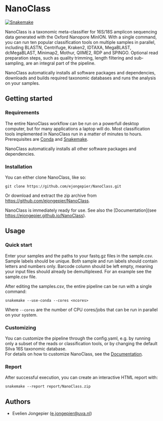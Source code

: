 # NanoClass

[![Snakemake](https://img.shields.io/badge/snakemake-≥5.7.4-brightgreen.svg)](https://snakemake.bitbucket.io)

NanoClass is a taxonomic meta-classifier for 16S/18S amplicon sequencing data generated with the Oxford Nanopore MinION.
With a single command, you can run ten popular classification tools on multiple samples in parallel, including BLASTN, Centrifuge, Kraken2, IDTAXA, MegaBLAST, dcMegaBLAST, Minimap2, Mothur, QIIME2, RDP and SPINGO.
Optional read preparation steps, such as quality trimming, length filtering and sub-sampling, are an integral part of the pipeline.

NanoClass automatically installs all software packages and dependencies, downloads and builds required taxonomic databases and runs the analysis on your samples.

## Getting started

### Requirements

The entire NanoClass workflow can be run on a powerfull desktop computer, but for many applications a laptop will do. 
Most classification tools implemented in NanoClass run in a matter of minutes to hours. 
Prerequisites are [Conda](https://docs.conda.io/projects/conda/en/latest/user-guide/install/linux.html) 
and [Snakemake](https://snakemake.readthedocs.io/en/stable/getting_started/installation.html). 

NanoClass automatically installs all other software packages and dependencies.

### Installation

You can either clone NanoClass, like so:

    git clone https://github.com/ejongepier/NanoClass.git

Or download and extract the zip archive from https://github.com/ejongepier/NanoClass.

NanoClass is immediately ready for use.
See also the [Documentation](see https://ejongepier.github.io/NanoClass).

## Usage 

### Quick start

Enter your samples and the paths to your fastq.gz files in the sample.csv. 
Sample labels should be unique. Both sample and run labels should contain letters and numbers only.
Barcode column should be left empty, meaning your input files should already be demultiplexed.
For an example see the sample.csv file.

After editing the samples.csv, the entire pipeline can be run with a single command:

    snakemake --use-conda --cores <ncores>

Where `--cores` are the number of CPU cores/jobs that can be run in parallel on your system.

### Customizing

You can customize the pipeline through the config.yaml,
e.g. by running only a subset of the reads or classification tools, or by changing the default Silva 16S taxonomic database.  
For details on how to customize NanoClass, see the [Documentation](https://ejongepier.github.io/NanoClass).

### Report

After successful execution, you can create an interactive HTML report with:

    snakemake --report report/NanoClass.zip


## Authors

* Evelien Jongepier (e.jongepier@uva.nl)


